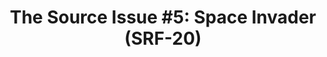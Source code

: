 ---
inv_num: 2013-136
add_credit:
url: 2013-136-the-source-issue-5-space-invader
title: 'The Source Issue #5: Space Invader (SRF-20)'
year: '2015'
display_year: '2015'
medium: Zine
dims: 11 x 8.5
pitch: Source code for “Space Invader” Atari mod (a collaboration with RSG) printed
  on archival inks and paper, footnoted with artist txt, writing, poetry, whatevz,
  etc, etc, ......... bla bla bla.
ps:
live_url:
youtube:
related_code: https://github.com/coryarcangel/Space-Invader
subheading:
download: the-source-space-invader-2013-168-digital-master-ih.pdf
commission: Creative Capital
related: "[14] [2004-001-space-invader] 2004-001 Space Invader"
layout: things-i-made
---